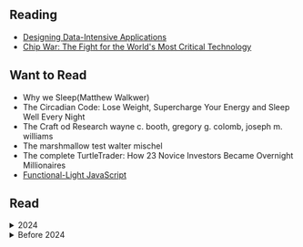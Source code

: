 ## Reading
- [Designing Data-Intensive Applications](/books/notes/designing_data_intensive_applications.md)
- [Chip War: The Fight for the World's Most Critical Technology](https://en.wikipedia.org/wiki/Chip_War:_The_Fight_for_the_World%27s_Most_Critical_Technology)


## Want to Read
- Why we Sleep(Matthew Walkwer)
- The Circadian Code: Lose Weight, Supercharge Your Energy and Sleep Well Every Night
- The Craft od Research wayne c. booth, gregory g. colomb, joseph m. williams
- The marshmallow test walter mischel
- The complete TurtleTrader: How 23 Novice Investors Became Overnight Millionaires
- [Functional-Light JavaScript](https://github.com/getify/Functional-Light-JS)

## Read

<details>
    <summary>2024</summary>

- O ceticismo da fé: Deus: uma dúvida, uma certeza, uma distorção (Rodrigo Silva)
- [The Ruthless Elimination of Hurry: How to Stay Emotionally Healthy and Spiritually Alive in the Chaos of the Modern World (John Mark Comer)](/books/notes/the_ruthless_elimination_of_hurry.md)

</details>

<details>
    <summary> Before 2024 </summary


 I haven't saved all the books I read before 2024, so I'll add them as I remember them.
-  [Eros e Psique](https://www.amazon.com.br/Eros-Psiqu%C3%AA-Apuleio/dp/8532271898)
- [A Elite do Atraso](https://www.amazon.com.br/Elite-do-Atraso-Jess%C3%A9-Souza/dp/8544105378)
- [Pequeno Manual Antirracista](https://www.amazon.com.br/Pequeno-manual-antirracista-Djamila-Ribeiro/dp/8535932879)
- [ A Criação do Patriarcado: História da Opressão das Mulheres pelos Homens](https://www.amazon.com.br/Cria%C3%A7%C3%A3o-Patriarcado-Hist%C3%B3ria-Opress%C3%A3o-Mulheres/dp/8531615348)
- [Assim Falou Zaratustra](https://www.amazon.com.br/Assim-falou-Zaratustra-livro-ningu%C3%A9m/dp/8535930485)
- [fahrenheit 451](https://www.amazon.com/Fahrenheit-451-Em-Portuguese-Brasil/dp/8525052248)
- [Admiravel Mundo Novo](https://www.amazon.com/Admir%C3%A1vel-Mundo-Novo-Portuguese-Brasil/dp/8525056006/ref=pd_sim_d_sccl_2_3/133-7271602-2404260?pd_rd_w=RQIdG&content-id=amzn1.sym.807772be-f817-4c8d-8a9d-04ee37f7ad33&pf_rd_p=807772be-f817-4c8d-8a9d-04ee37f7ad33&pf_rd_r=CCH06YVB4VAA6JCEF34F&pd_rd_wg=Q7OEs&pd_rd_r=d2dd36bc-10fc-4ea8-8eaf-384ce3c934c8&pd_rd_i=8525056006&psc=1)
- [1984](https://www.amazon.com.br/1984-George-Orwell/dp/6589678006/ref=asc_df_6589678006/?tag=googleshopp00-20&linkCode=df0&hvadid=379715911398&hvpos=&hvnetw=g&hvrand=13568325367285212128&hvpone=&hvptwo=&hvqmt=&hvdev=c&hvdvcmdl=&hvlocint=&hvlocphy=1001773&hvtargid=pla-1185995050266&psc=1&mcid=2cb5883db45b3157b75ffc98ab2693b2)
- [O Pequeno Príncipe](https://www.amazon.com.br/dp/8595081514/ref=sspa_dk_detail_1?psc=1&pd_rd_i=8595081514&pd_rd_w=xH4V5&content-id=amzn1.sym.dd14805d-2347-4e14-a8a3-4a68eee2b6c8&pf_rd_p=dd14805d-2347-4e14-a8a3-4a68eee2b6c8&pf_rd_r=DHPF8Q0HWM6QKQGQ0Z0B&pd_rd_wg=vqgGf&pd_rd_r=82c6e286-a791-4b66-b7f1-93a5c3c4f27d&s=books&sp_csd=d2lkZ2V0TmFtZT1zcF9kZXRhaWw)
- [Animal Farm](https://www.amazon.com/Animal-Farm-George-Orwell/dp/0451526341)
- [A menina da montanha](https://www.amazon.com.br/menina-montanha-trajet%C3%B3ria-americana-conquista/dp/8532531229)
- [A menina que rouba livros](https://www.amazon.com.br/Menina-que-Roubava-Livros/dp/8598078174)
- [A cabana](https://www.amazon.com.br/Cabana-William-P-Young/dp/8599296361)
- [O homem mais inteligente da história](https://www.amazon.com.br/homem-mais-inteligente-hist%C3%B3ria/dp/8543104351)
- [Diário de uma paixão: O amor é a força mais poderosa do universo](https://www.amazon.com.br/Di%C3%A1rio-uma-paix%C3%A3o-Nicholas-Sparks/dp/8580416701)
- [Um amor para recordar](https://www.amazon.com.br/amor-para-recordar-Nicholas-Sparks/dp/8580419816/ref=pd_sim_d_sccl_3_1/144-7987237-9051359?pd_rd_w=Tmf6U&content-id=amzn1.sym.e78e03a0-91bd-4184-802d-885a2f26d95d&pf_rd_p=e78e03a0-91bd-4184-802d-885a2f26d95d&pf_rd_r=48MZQ9SNQXAJTAAEDRTE&pd_rd_wg=T52D1&pd_rd_r=a212e698-af4f-4370-9472-bf863fac5e7d&pd_rd_i=8580419816&psc=1)
- [O diário de Anne Frank](https://www.amazon.com.br/di%C3%A1rio-Anne-Frank/dp/8501044458)
- [A arte da guerra](https://www.amazon.com.br/di%C3%A1rio-Anne-Frank/dp/8595082545)
- [1808](https://www.amazon.com/1808-Edicao-Revista-Ampliada-Portugues/dp/8525057517)
- [1822](https://www.amazon.com/Princesa-Dinheiro-Ajudaram-Brasil-Portuguese/dp/852506064X)
- [Pollyanna](https://www.amazon.com.br/Pollyanna-Eleanor-H-Porter/dp/8551300164)
- [A volta ao mundo em 80 dias ](https://www.amazon.com.br/volta-mundo-80-dias/dp/8594318146)
- [14 Hábitos de Desenvolvedores Altamente Produtivos](https://www.amazon.com.br/14-H%C3%A1bitos-Desenvolvedores-Altamente-Produtivos-ebook/dp/B08BF7PZZX)
- [12 Regras para a vida](https://www.amazon.com.br/s?k=12+regras+para+a+vida&adgrpid=126921376996&hvadid=593250399119&hvdev=c&hvlocphy=1001773&hvnetw=g&hvqmt=e&hvrand=10179732016459392600&hvtargid=kwd-427388817998&hydadcr=14396_13408557&tag=hydrbrgk-20&ref=pd_sl_5cbr8wur8t_e)
- [A Sutil Arte de Ligar o F*da-se](https://www.amazon.com.br/12-Regras-para-Vida-Ant%C3%ADdoto/dp/855100249X)
- [O milagre da manhã: O segredo para transformar sua vida (antes das 8 horas)](https://www.amazon.com.br/milagre-manh%C3%A3-Hal-Elrod/dp/8576849941)
- [Arrume a sua cama: Pequenas coisas que podem mudar a sua vida... E talvez o mundo](https://www.amazon.com.br/Arrume-sua-cama-Pequenas-coisas/dp/8542215788)
- [Belo desastre: 1](https://www.amazon.com.br/Belo-desastre-1-Jamie-McGuire/dp/8576861917)
- [Desastre iminente (Vol. 2 Belo Desastre)](https://www.amazon.com.br/Desastre-iminente-2-Jamie-McGuire/dp/8576862557/ref=pd_lpo_sccl_1/144-7987237-9051359?pd_rd_w=qteBp&content-id=amzn1.sym.8151c21e-945b-4095-a73d-67d730c81d28&pf_rd_p=8151c21e-945b-4095-a73d-67d730c81d28&pf_rd_r=9NHK9QPWRHF4648J58N1&pd_rd_wg=0Ojzq&pd_rd_r=e1139f10-9c33-4dbd-b0b5-9d12afe7de20&pd_rd_i=8576862557&psc=1)
- [Belo casamento - Belo desastre - vol. 2.5 ](https://www.amazon.com.br/Belo-casamento-desastre-vol-2-5-ebook/dp/B00KGHY4DQ?ref_=ast_author_dp&dib=eyJ2IjoiMSJ9.QHO4Sl7cbwMszRyuk0Kyt3WUQ-WAqVspoStyZ1rxBsDpp4j1dSRdaWGhfLXAs23KWcqGF61XlOJ1IIXmpKSlX6ENIlOvnD60FZ6vKi50cWB0UYrAzKFrbI4Pr_wXMmGxWcryQO1_PeNwAi-s-CHc-zjPXnCTacG7VAKq8WxzGHDhr7QSnTDf2DtlCqo2DhFCDmyLlu5gwza4pAd8rmmweWmPvLlE8GdzP9AqxzWT52c.QIIhS0dHMK0RD_jg2buM67BLQysaYWVqjeYNly7MREw&dib_tag=AUTHOR)
- [Bela redenção - Irmãos Maddox - vol. 2](https://www.amazon.com.br/Bela-reden%C3%A7%C3%A3o-Irm%C3%A3os-Maddox-vol-ebook/dp/B015Y2OZZY?dib=eyJ2IjoiMSJ9.QHO4Sl7cbwMszRyuk0Kyt3WUQ-WAqVspoStyZ1rxBsDpp4j1dSRdaWGhfLXAs23KWcqGF61XlOJ1IIXmpKSlX6ENIlOvnD60FZ6vKi50cWB0UYrAzKFrbI4Pr_wXMmGxWcryQO1_PeNwAi-s-CHc-zjPXnCTacG7VAKq8WxzGHDhr7QSnTDf2DtlCqo2DhFCDmyLlu5gwza4pAd8rmmweWmPvLlE8GdzP9AqxzWT52c.QIIhS0dHMK0RD_jg2buM67BLQysaYWVqjeYNly7MREw&dib_tag=AUTHOR)
- [Algo belo - Belo desastre - vol. 3](https://www.amazon.com.br/Algo-belo-Belo-desastre-vol-ebook/dp/B06X9ZJBQ7?ref_=ast_author_dp&dib=eyJ2IjoiMSJ9.QHO4Sl7cbwMszRyuk0Kyt3WUQ-WAqVspoStyZ1rxBsDpp4j1dSRdaWGhfLXAs23KWcqGF61XlOJ1IIXmpKSlX6ENIlOvnD60FZ6vKi50cWB0UYrAzKFrbI4Pr_wXMmGxWcryQO1_PeNwAi-s-CHc-zjPXnCTacG7VAKq8WxzGHDhr7QSnTDf2DtlCqo2DhFCDmyLlu5gwza4pAd8rmmweWmPvLlE8GdzP9AqxzWT52c.QIIhS0dHMK0RD_jg2buM67BLQysaYWVqjeYNly7MREw&dib_tag=AUTHOR)
- [Antifrágil: Coisas que se beneficiam com o caos](https://www.amazon.com.br/Antifr%C3%A1gil-Nova-edi%C3%A7%C3%A3o-Coisas-beneficiam/dp/8547001085)
- [A culpa é das estrelas](https://www.amazon.com.br/Culpa-%C3%89-das-Estrelas/dp/8580572266)
- [Cidades de papel ](https://www.amazon.com.br/Cidades-Papel-John-Green/dp/8580573742/ref=pd_lpo_sccl_2/144-7987237-9051359?pd_rd_w=ZZAGC&content-id=amzn1.sym.8151c21e-945b-4095-a73d-67d730c81d28&pf_rd_p=8151c21e-945b-4095-a73d-67d730c81d28&pf_rd_r=BYT3JFVH818ACM3ADNFN&pd_rd_wg=d4Cfl&pd_rd_r=4c9c63cd-8541-42f9-bbca-65c9dc23e55b&pd_rd_i=8580573742&psc=1)
- [Quem é você, Alasca?](https://www.amazon.com.br/Quem-Voc%C3%AA-Alasca-Green-John/dp/8580576830/ref=pd_lpo_sccl_3/144-7987237-9051359?pd_rd_w=ZZAGC&content-id=amzn1.sym.8151c21e-945b-4095-a73d-67d730c81d28&pf_rd_p=8151c21e-945b-4095-a73d-67d730c81d28&pf_rd_r=BYT3JFVH818ACM3ADNFN&pd_rd_wg=d4Cfl&pd_rd_r=4c9c63cd-8541-42f9-bbca-65c9dc23e55b&pd_rd_i=8580576830&psc=1)
- [Como eu era antes de você](https://www.amazon.com.br/Como-Eu-Era-Antes-Voc%C3%AA/dp/8580573297/ref=pd_sim_d_sccl_3_4/144-7987237-9051359?pd_rd_w=CO48j&content-id=amzn1.sym.e78e03a0-91bd-4184-802d-885a2f26d95d&pf_rd_p=e78e03a0-91bd-4184-802d-885a2f26d95d&pf_rd_r=BYT3JFVH818ACM3ADNFN&pd_rd_wg=HHM98&pd_rd_r=0b320885-a063-4084-a910-d2f283bce9d4&pd_rd_i=8580573297&psc=1)
- [O teorema Katherine](https://www.amazon.com.br/Teorema-Katherine-Jonh-Green/dp/8580573157/ref=pd_sbs_d_sccl_3_3/144-7987237-9051359?pd_rd_w=e30Ep&content-id=amzn1.sym.4ee849ad-38af-4e51-8433-e4db5bb4a44f&pf_rd_p=4ee849ad-38af-4e51-8433-e4db5bb4a44f&pf_rd_r=6769TWYQJ04MX5XE99S5&pd_rd_wg=A4A5f&pd_rd_r=079f600c-f5ed-418a-9cae-eeb8079869ce&pd_rd_i=8580573157&psc=1)
- [Mulheres que correm com os lobos: Mitos e histórias do arquétipo da Mulher Selvagem](https://www.amazon.com.br/Mulheres-que-Correm-com-Lobos/dp/853252978X)
- [On Love](https://www.amazon.com/Love-Charles-Bukowski/dp/0062420739)
- [Notes of a Dirty Old Man ](https://www.amazon.com/Notes-of-Dirty-Old-Man-audiobook/dp/B076PR7WSJ/?_encoding=UTF8&pd_rd_w=sYHY5&content-id=amzn1.sym.cf86ec3a-68a6-43e9-8115-04171136930a&pf_rd_p=cf86ec3a-68a6-43e9-8115-04171136930a&pf_rd_r=133-7271602-2404260&pd_rd_wg=J8wHy&pd_rd_r=206f9d11-ec72-4033-8ff4-d7dc786e9ba8&ref_=aufs_ap_sc_dsk)
- [Cacador De Pipas](https://www.amazon.com.br/Cacador-Pipas-Khaled-Hosseini/dp/8520917674)
- [O poder do hábito: Por que fazemos o que fazemos na vida e nos negócios ](https://www.amazon.com.br/poder-do-h%C3%A1bito-Charles-Duhigg/dp/8539004119/ref=pd_sim_d_sccl_3_24/144-7987237-9051359?pd_rd_w=861e6&content-id=amzn1.sym.e78e03a0-91bd-4184-802d-885a2f26d95d&pf_rd_p=e78e03a0-91bd-4184-802d-885a2f26d95d&pf_rd_r=3T3FN4CW4HW37EHQGZSS&pd_rd_wg=VIHDK&pd_rd_r=697dbce8-a66d-4076-b2e7-5d7f4da1e656&pd_rd_i=8539004119&psc=1)
- [Memórias póstumas de Brás Cubas](https://www.amazon.com.br/Mem%C3%B3rias-p%C3%B3stumas-Cubas-Machado-Assis/dp/8582850018)
- [Hamlet](https://en.wikipedia.org/wiki/Hamlet)
- [a máquina de fazer espanhóis](https://www.amazon.com.br/m%C3%A1quina-fazer-espanh%C3%B3is-Valter-Hugo/dp/8525062529)
- [O cortiço](https://www.amazon.com.br/corti%C3%A7o-Alu%C3%ADsio-Azevedo/dp/8578886437)
- [Quarto de despejo: diário de uma favelada](https://www.amazon.com.br/Quarto-Despejo-Di%C3%A1rio-Uma-Favelada/dp/8508171277)
- [O Alienista ](https://www.amazon.com.br/Alienista-Machado-Assis/dp/856356093X)
- [Morangos mofados](https://www.amazon.com.br/Morangos-mofados-Caio-Fernando-Abreu/dp/8535932666)
- [A Hora da Estrela](https://www.amazon.com.br/Hora-Estrela-Clarice-Lispector/dp/853250812X)
- [Sussurro (Hush, Hush Livro 1)](https://www.amazon.com.br/Sussurro-Becca-Fitzpatrick-ebook/dp/B009M856G4)
- [Crescendo (Hush, Hush Livro 2) ](https://www.amazon.com.br/gp/product/B009M84XMM?notRedirectToSDP=1&ref_=dbs_mng_calw_1&storeType=ebooks)
- [Fallen (Vol. 1) Capa](https://www.amazon.com.br/Fallen-Vol-1-Lauren-Kate/dp/8501089621)
- [Tormenta - Série Fallen, Volume 2](https://www.amazon.com.br/Tormenta-S%C3%A9rie-Fallen-Lauren-Kate/dp/850108963X/ref=pd_lpo_sccl_1/144-7987237-9051359?pd_rd_w=BiXXU&content-id=amzn1.sym.8151c21e-945b-4095-a73d-67d730c81d28&pf_rd_p=8151c21e-945b-4095-a73d-67d730c81d28&pf_rd_r=T1ZWJZSE0K97R1HT1JMG&pd_rd_wg=wynDb&pd_rd_r=45c14f40-9dc3-4120-8354-a4bddeae54cc&pd_rd_i=850108963X&psc=1)
- [Paixão - série Fallen, Volume 3 ](https://www.amazon.com.br/Paix%C3%A3o-s%C3%A9rie-Fallen-Lauren-Kate/dp/8501089648/ref=pd_bxgy_d_sccl_1/144-7987237-9051359?pd_rd_w=dXeDP&content-id=amzn1.sym.dfe13063-d1af-4d14-870f-8e7a33b295c4&pf_rd_p=dfe13063-d1af-4d14-870f-8e7a33b295c4&pf_rd_r=GQD5TW65VX7P6AHPK81M&pd_rd_wg=rDX22&pd_rd_r=8243fcec-f72c-44d2-af8b-364fcda446fa&pd_rd_i=8501089648&psc=1)
- [Divina Comédia](https://pt.wikipedia.org/wiki/Divina_Com%C3%A9dia)
- [Romeu e Julieta](https://www.amazon.com.br/Romeu-Julieta-William-Shakespeare/dp/8582850409)
- [Dom Quixote](https://pt.wikipedia.org/wiki/Dom_Quixote)
- [The Raven](https://en.wikipedia.org/wiki/The_Raven)
- [ O morro dos ventos uivantes](https://www.amazon.com.br/morro-dos-ventos-uivantes/dp/8594318235)
- [Moby Dick](https://www.amazon.com/Moby-Dick-Em-Portugues-Brasil/dp/6586490553)
- [ Os miseráveis](https://www.amazon.com.br/Os-Miser%C3%A1veis-Victor-Hugo/dp/8544000002)
- [Alice no País das Maravilhas](https://www.amazon.com.br/Alice-Pa%C3%ADs-das-Maravilhas-Classic/dp/8594541759)
- [Os Sertões](https://pt.wikipedia.org/wiki/Os_Sert%C3%B5es)
- [Os 13 porquês: Se você está ouvindo isso já é tarde demais](https://www.amazon.com.br/Os-13-Porqu%C3%AAs-Jay-Asher/dp/8508126654)
- [Dear John ](https://www.amazon.com/Dear-John-Nicholas-Sparks/dp/0446567337)
- [The Wish ](https://www.amazon.com/Wish-Nicholas-Sparks/dp/1538728621)
- [The Last Song](https://www.amazon.com/Last-Song-Nicholas-Sparks/dp/0446570966)
- [See Me](https://www.amazon.com/See-Me-Nicholas-Sparks/dp/1455520608)
- [The Return](https://www.amazon.com/Return-Nicholas-Sparks/dp/1538728575)
- [The Best of Me](https://www.amazon.com/Best-Me-Nicholas-Sparks/dp/0751542970)
- [Let It Snow: Three Holiday Romances ](https://www.amazon.com.br/Let-Snow-Three-Holiday-Romances/dp/0142412147)
- [O Ladrão de Raios - Percy Jackson e os Olimpianos 1](https://www.amazon.com.br/Ladr%C3%A3o-Raios-Percy-Jackson-Olimpianos/dp/8580575397)
- [O mar de monstros: Série Percy Jackson e os olimpianos: 2](https://www.amazon.com.br/mar-monstros-S%C3%A9rie-Jackson-olimpianos/dp/6555606525/ref=pd_sim_d_sccl_2_1/144-7987237-9051359?pd_rd_w=i0T7X&content-id=amzn1.sym.e78e03a0-91bd-4184-802d-885a2f26d95d&pf_rd_p=e78e03a0-91bd-4184-802d-885a2f26d95d&pf_rd_r=T1TKP9MHSKCAC4H4NVR0&pd_rd_wg=VsgTO&pd_rd_r=2e3e1148-e4c5-4219-a85e-e83200412d9d&pd_rd_i=6555606525&psc=1)
- [Roube como um artista: 10 dicas sobre criatividade ](https://www.amazon.com.br/Roube-Artista-Dicas-Sobre-Criatividade/dp/8532528422/ref=asc_df_8532528422/?tag=googleshopp00-20&linkCode=df0&hvadid=379714610379&hvpos=&hvnetw=g&hvrand=1175083452315135355&hvpone=&hvptwo=&hvqmt=&hvdev=c&hvdvcmdl=&hvlocint=&hvlocphy=1001773&hvtargid=pla-809745714860&psc=1&mcid=2a630b24d36e3595bc9bf18cdd189620)
-  [Tao Te Ching - O Livro Do Caminho E Da Virtude](https://www.amazon.com.br/Tao-Te-Ching-Caminho-Virtude/dp/6558882094/ref=asc_df_6558882094/?tag=googleshopp00-20&linkCode=df0&hvadid=379773640493&hvpos=&hvnetw=g&hvrand=16210002460039152166&hvpone=&hvptwo=&hvqmt=&hvdev=c&hvdvcmdl=&hvlocint=&hvlocphy=1001773&hvtargid=pla-1343131231417&psc=1&mcid=b23197a38f273796b62ab992c37cf20d)
- [Felicidade: Modos de usar](https://www.amazon.com.br/Felicidade-Modos-Mario-Sergio-Cortella/dp/8542216814)
- [Por que fazemos o que fazemos?](https://www.amazon.com.br/Por-que-Fazemos/dp/8542207416/ref=pd_sbs_d_sccl_3_4/144-7987237-9051359?pd_rd_w=S20CW&content-id=amzn1.sym.4ee849ad-38af-4e51-8433-e4db5bb4a44f&pf_rd_p=4ee849ad-38af-4e51-8433-e4db5bb4a44f&pf_rd_r=AVRMAXE70JEKGMQTCN54&pd_rd_wg=TI1OU&pd_rd_r=40f933c6-5c38-4a57-959e-a05c190ee079&pd_rd_i=8542207416&psc=1)
- [O menino do pijama listrado](https://www.amazon.com.br/menino-do-pijama-listrado/dp/853591112X)
- [Extraordinário](https://www.amazon.com.br/Extraordin%C3%A1rio-R-J-Palacio/dp/8580573017/ref=pd_lpo_sccl_2/144-7987237-9051359?pd_rd_w=f992g&content-id=amzn1.sym.8151c21e-945b-4095-a73d-67d730c81d28&pf_rd_p=8151c21e-945b-4095-a73d-67d730c81d28&pf_rd_r=A9XNDHR9Y3BZRTAE1626&pd_rd_wg=6bmP6&pd_rd_r=1e592496-8b63-4cbf-ba63-a4463ae140d7&pd_rd_i=8580573017&psc=1)
- Revolução da Russa (nao achei o livro mas peguei na UFRGS)
- [Ansiedade: Como enfrentar o mal do século](https://www.amazon.com.br/Ansiedade-Como-Enfrentar-Mal-S%C3%A9culo/dp/8502218484)
- [Guia politicamente incorreto da história do Brasil: 1](https://www.amazon.com.br/Guia-politicamente-incorreto-hist%C3%B3ria-Brasil/dp/8525067172/ref=pd_sim_d_sccl_2_1/144-7987237-9051359?pd_rd_w=2zVgX&content-id=amzn1.sym.e78e03a0-91bd-4184-802d-885a2f26d95d&pf_rd_p=e78e03a0-91bd-4184-802d-885a2f26d95d&pf_rd_r=9ZFFJZZXZ4MN0TZDRB4F&pd_rd_wg=wkSaC&pd_rd_r=e8bf78ff-d83b-4312-ba8e-001fe17258fc&pd_rd_i=8525067172&psc=1)
- [O mínimo que você precisa saber para não ser um idiota](https://www.amazon.com.br/m%C3%ADnimo-voc%C3%AA-precisa-saber-idiota/dp/8501402516)
- [Sapiens (Nova edição): Uma breve história da humanidade](https://www.amazon.com.br/Sapiens-Nova-edi%C3%A7%C3%A3o-hist%C3%B3ria-humanidade/dp/8535933921)
- [O Tarô de Marselha](https://www.amazon.com.br/Tar%C3%B4-Marselha-Carlos-Godo/dp/8531521173)
- [Quincas Borba ](https://www.amazon.com.br/Quincas-Borba-papai-Machado-Assis/dp/8594318855)
- [Kate Vaiden](https://www.amazon.com/Kate-Vaiden-Reynolds-Price/dp/0684846942)
</details>